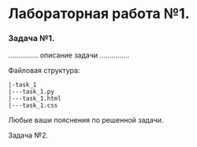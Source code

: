 # Лабораторная работа №1.

### Задача №1. 

...............
описание задачи
...............

Файловая структура: 
```
|-task_1
|---task_1.py
|---task_1.html
|---task_1.css  
```
Любые ваши пояснения по решенной задачи.

Задача №2. 
